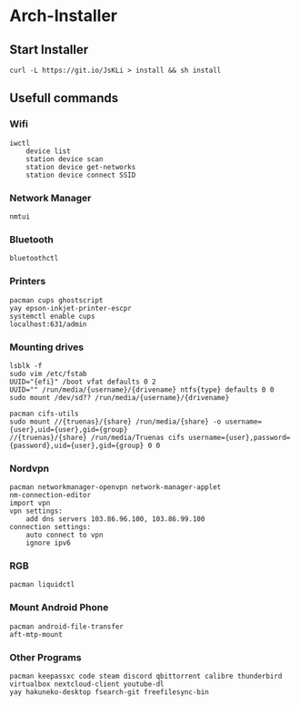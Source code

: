 # Arch-Installer

## Start Installer
```
curl -L https://git.io/JsKLi > install && sh install
```

## Usefull commands
### Wifi
```
iwctl
	device list
	station device scan
	station device get-networks
	station device connect SSID
```
### Network Manager
```
nmtui
```
### Bluetooth
```
bluetoothctl
```
### Printers
```
pacman cups ghostscript
yay epson-inkjet-printer-escpr
systemctl enable cups
localhost:631/admin
```
### Mounting drives
```
lsblk -f
sudo vim /etc/fstab
UUID="{efi}" /boot vfat defaults 0 2
UUID="" /run/media/{username}/{drivename} ntfs{type} defaults 0 0
sudo mount /dev/sd?? /run/media/{username}/{drivename}

pacman cifs-utils
sudo mount //{truenas}/{share} /run/media/{share} -o username={user},uid={user},gid={group}
//{truenas}/{share} /run/media/Truenas cifs username={user},password={password},uid={user},gid={group} 0 0
```
### Nordvpn
```
pacman networkmanager-openvpn network-manager-applet
nm-connection-editor
import vpn
vpn settings:
	add dns servers 103.86.96.100, 103.86.99.100
connection settings:
	auto connect to vpn
	ignore ipv6
```
### RGB
```
pacman liquidctl
```
### Mount Android Phone
```
pacman android-file-transfer
aft-mtp-mount
```
### Other Programs
```
pacman keepassxc code steam discord qbittorrent calibre thunderbird virtualbox nextcloud-client youtube-dl
yay hakuneko-desktop fsearch-git freefilesync-bin
```
